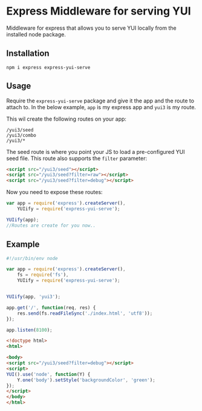 Express Middleware for serving YUI
==================================

Middleware for express that allows you to serve YUI locally
from the installed node package.


Installation
------------
    npm i express express-yui-serve


Usage
-----

Require the `express-yui-serve` package and give it the app and the route to attach to.
In the below example, `app` is my express app and `yui3` is my route.

This wil create the following routes on your app:

    /yui3/seed
    /yui3/combo
    /yui3/*

The seed route is where you point your JS to load a pre-configured YUI seed file.
This route also supports the `filter` parameter:

```html
<script src="/yui3/seed"></script>
<script src="/yui3/seed?filter=raw"></script>
<script src="/yui3/seed?filter=debug"></script>
```

Now you need to expose these routes:

```javascript
var app = require('express').createServer(),
    YUIify = require('express-yui-serve');

YUIify(app);
//Routes are create for you now..
```

Example
-------

```javascript
#!/usr/bin/env node

var app = require('express').createServer(),
    fs = require('fs'),
    YUIify = require('express-yui-serve');


YUIify(app, 'yui3');

app.get('/', function(req, res) {
    res.send(fs.readFileSync('./index.html', 'utf8'));
});

app.listen(8100);
```

```html
<!doctype html>
<html>

<body>
<script src="/yui3/seed?filter=debug"></script>
<script>
YUI().use('node', function(Y) {
    Y.one('body').setStyle('backgroundColor', 'green');
});
</script>
</body>
</html>
```
